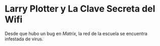 # Larry Plotter y La Clave Secreta del Wifi

Desde que hubo un bug en *Matrix*, la red de la escuela se encuentra infestada de virus.

